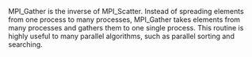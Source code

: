 MPI_Gather is the inverse of MPI_Scatter. Instead of spreading elements from one process to many processes, MPI_Gather takes elements from many processes and gathers them to one single process. This routine is highly useful to many parallel algorithms, such as parallel sorting and searching.
